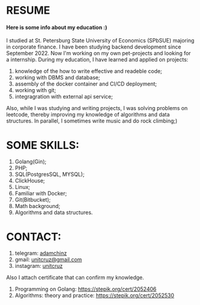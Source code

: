 # RESUME
#### Here is some info about my education :)
I studied at St. Petersburg State University of Economics (SPbSUE) majoring in corporate finance. I have been studying backend development since September 2022. Now I'm working on my own pet-projects and looking for a internship. During my education, I have learned and applied on projects:
   1. knowledge of the how to write effective and readeble code;
   2. working with DBMS and database;
   3. assembly of the docker container and CI/CD deployment;
   4. working with git;
   5. integragration with external api service;

Also, while I was studying and writing projects, I was solving problems on leetcode, thereby improving my knowledge of algorithms and data structures. In parallel, I sometimes write music and do rock climbing;)

# SOME SKILLS:
  1. Golang(Gin);
  2. PHP;
  4. SQL(PostgresSQL, MYSQL);
  5. ClickHouse;
  6. Linux;
  7. Familiar with Docker;
  8. Git(Bitbucket);
  9. Math background;
  10. Algorithms and data structures.
  
# CONTACT:
1. telegram: [adamchinz](https://t.me/adamchinz)
2. gmail: unitcruz@gmail.com
3. instagram: [unitcruz](https://instagram.com/unitcruz?igshid=YmMyMTA2M2Y=)

Also I attach certificate that can confirm my knowledge.

  1. Programming on Golang: https://stepik.org/cert/2052406
  2. Algorithms: theory and practice: https://stepik.org/cert/2052530

   
